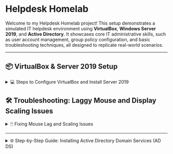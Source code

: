 # Helpdesk Homelab

Welcome to my Helpdesk Homelab project! This setup demonstrates a simulated IT helpdesk environment using **VirtualBox**, **Windows Server 2019**, and **Active Directory**. It showcases core IT administrative skills, such as user account management, group policy configuration, and basic troubleshooting techniques, all designed to replicate real-world scenarios.

---

## 📦 VirtualBox & Server 2019 Setup

<details>
<summary>💻 Steps to Configure VirtualBox and Install Server 2019</summary>

### 1️⃣ Download and Install VirtualBox
- To start I visited the [VirtualBox website](https://www.oracle.com/virtualization/technologies/vm/downloads/virtualbox-downloads.html) and downloaded the latest version.  
- Follow the installation wizard to complete the setup.

### 2️⃣ Download the Windows Server 2019 ISO
- To download the Server 2019 ISO, I went to the [Microsoft Evaluation Center](https://www.microsoft.com/en-us/evalcenter/) and searched for "Windows Server 2019."

### 3️⃣ Create a New Virtual Machine
- Open VirtualBox and click `New`.
  
  ![New VM Screenshot](https://github.com/user-attachments/assets/7116c63c-d6a3-4a0d-a759-9df440eea598)

- I named the virtual machine `Server 2019`.  
- Select the downloaded Windows Server 2019 ISO image.  
- Choose `Desktop Experience` from the `Edition` dropdown menu to ensure the GUI interface is installed.
  
  ![Edition Selection Screenshot](https://github.com/user-attachments/assets/7a8b04a4-6bd0-46f5-98c1-3d043a868d77)

### 4️⃣ Unattended Guest OS Install Setup
- I created a username and password.  
- Then I set the hostname to `GOODCORP` and the domain name to `goodcorp.com`.  

  ![Unattended Setup Screenshot](https://github.com/user-attachments/assets/ea3b3df5-d84e-4ac9-8416-0d0fee97a8e9)

### 5️⃣ Configure Virtual Machine Hardware Settings
- Next, I allocated `4 CPU cores` and `4GB of RAM`.  

   ![Hardware Configuration Screenshot](https://github.com/user-attachments/assets/061c035b-8fd4-4f57-9bf2-ee66c5dde676)
  
- Next, I set the virtual hard disk size to `50GB`.  

  ![Hard Disk Size Screenshot](https://github.com/user-attachments/assets/0b1a7605-65f7-4893-bb85-e39973ebf9c4)
  
- Click `Finish` to complete the setup.  

  ![Finish Setup Screenshot](https://github.com/user-attachments/assets/947730a2-d6cb-45da-8d7f-3970f32a3ad2)

### 6️⃣ Install Windows Server 2019
- The virtual machine should start and install automatically. 

  ![Installation Screenshot](https://github.com/user-attachments/assets/42b09384-e1f8-4815-a280-d2bf32a2b8a1)
  
- If you are following along and the VM does not start automatically, select it and click `Start`.  

  ![Start VM Screenshot](https://github.com/user-attachments/assets/7edc6fc4-1556-4406-96ee-de5e4400a55a)

- Once installed, the VM will be ready and operational!  

  ![Completed Setup Screenshot](https://github.com/user-attachments/assets/f7e23cec-1efd-4d81-92c8-125c7e41b602)

</details>

## 🛠️ Troubleshooting: Laggy Mouse and Display Scaling Issues

<details>
<summary>🖱️ Fixing Mouse Lag and Scaling Issues</summary>

### Issue Observed
With the virtual machine running, there were noticeable issues with mouse lag and improper display scaling.  

  ![Mouse Lag Screenshot](https://github.com/user-attachments/assets/f7e23cec-1efd-4d81-92c8-125c7e41b602)

### Solution
1️⃣ Go to `Devices` in the VirtualBox menu and select `Insert Guest Additions CD image...`.  
   
   ![Insert Guest Additions Screenshot](https://github.com/user-attachments/assets/7b1684a1-5a8a-4f5a-91d1-82541c3ba5c1)
   
2️⃣ Open `File Explorer` within the VM and navigate to `This PC`.  

3️⃣ Under `Devices and Drives`, open the `CD Drive (D:) VirtualBox Guest Additions`.  
   
   ![Guest Additions Drive Screenshot](https://github.com/user-attachments/assets/c9a9d62d-d1fd-4068-bcc2-89b45c5ddf77)

4️⃣ Run `VBoxWindowsAdditions-amd64` and complete the installation.  
   
   ![Guest Additions Installer Screenshot](https://github.com/user-attachments/assets/18c984f6-9eb0-4a0c-b46d-3f75ad092226)

5️⃣ Reboot the VM.  

### Result
The mouse now moves smoothly, and the display scaling adjusts correctly, allowing for a better user experience. 😊  
  
  ![Fixed Issues Screenshot](https://github.com/user-attachments/assets/f9d96384-69ab-4fc2-8c42-b7196732c051)

</details>

---

<details>
<summary>🌐 Step-by-Step Guide: Installing Active Directory Domain Services (AD DS)</summary>

---

## 🛠️ 1. Open Server Manager & Start Installation

1️⃣ Launch Server Manager  
- Open the VM, click `Start`, and select `Server Manager`.  

  ![Server Manager](https://github.com/user-attachments/assets/38ee87c4-8674-400e-bbfe-615c5cc283c3)

2️⃣ Add Roles and Features  
- On the Server Manager dashboard, click `Manage` → `Add Roles and Features`.  

  ![Add Roles and Features](https://github.com/user-attachments/assets/9be5e3e2-1c64-4147-838f-749d3fef7465)

---

## 🖱️ 2. Use the Installation Wizard

3️⃣ Begin Installation  
- When the installation wizard appears, click `Next`.  

  ![Installation Wizard](https://github.com/user-attachments/assets/e6f552f3-af02-446c-8879-afba8f498b86)

4️⃣ Select Installation Type  
- Choose `Role-based or Feature-based Installation`, then click `Next`.  

  ![Installation Type](https://github.com/user-attachments/assets/73e08efb-b176-4a52-8d19-78769956c37f)

5️⃣ Pick the Destination Server  
- Select `A server from the server pool` and click `Next`.  

  ![Destination Server](https://github.com/user-attachments/assets/7a214833-6591-4b29-a9fd-68eea3139cda)

---

## 🧩 3. Add the AD DS Role

6️⃣ Add the Role  
- Select `Active Directory Domain Services`, click `Add Features`, then click `Next`.  

  ![AD DS Role](https://github.com/user-attachments/assets/aacaaec9-f312-43c4-8bf3-b265e8ff67de)

7️⃣ Review Features  
- On the Features tab, leave everything as is, then click `Next`.  

  ![Features Tab](https://github.com/user-attachments/assets/ad15bf3e-25a3-4ebd-97f5-bf094347d04d)

8️⃣ Confirm Installation  
- On the AD DS tab, click `Next`, then `Install` on the Confirmation tab.  

  ![Confirmation Tab](https://github.com/user-attachments/assets/368b274c-91bf-4bae-872d-2ec3fde34ff2)

---

## 🌳 4. Promote to Domain Controller

9️⃣ Start Promotion  
- After installation, click `Promote this server to a domain controller`.  

- Add a New Forest: Enter the name `goodcorp.com`.  
  ![Add Forest](https://github.com/user-attachments/assets/37d8898a-2e16-4140-96f2-cab44caf2007)

🔟 Set Domain Controller Options  
- Input a password and click `Next`.  
  ![Domain Controller Options](https://github.com/user-attachments/assets/fe8cc402-6b68-4f18-bf8f-d44549f21b7d)

---

## 🔗 5. Configure Additional Settings

- DNS Options: Leave unchecked and click `Next`.  
  ![DNS Options](https://github.com/user-attachments/assets/8ad70ae0-355c-4053-a979-dbed3285a9f4)

- NetBIOS Name: Leave as is and click `Next`.  
  ![NetBIOS Name](https://github.com/user-attachments/assets/e9b7b17f-c5ba-4379-a8fc-d20ce6578d4d)

- Paths Tab: Keep defaults and click `Next`.  
  ![Paths Tab](https://github.com/user-attachments/assets/3b4c5adb-c728-4cf3-b68d-8110341e2bf5)

- Review Tab: Click `Next`.  
  ![Review Tab](https://github.com/user-attachments/assets/e0e265e5-aa25-4e6d-bdb6-02794982ebb3)

- Prerequisites Check: Click `Install`.  
  ![Prerequisites Check](https://github.com/user-attachments/assets/abfb3074-a958-4c4c-9385-5edd5b859208)

---

## 🔄 6. Final Steps

✅ Installation Complete  
- Once the installation completes, the VM will automatically restart.  

  ![Restart](https://github.com/user-attachments/assets/7eeefc23-2ad1-47ff-a921-f47941e80350)

---

</details>

